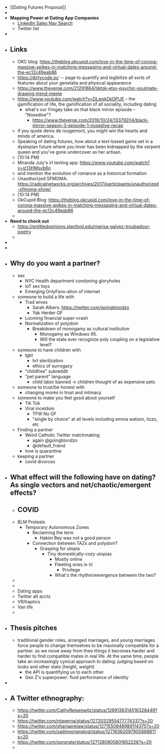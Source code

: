 - [[Dating Futures Proposal]]
- 
- **Mapping Power at Dating App Companies**
    - [LinkedIn Sales Nav Search](https://www.linkedin.com/sales/search/people?doFetchHeroCard=false&functionIncluded=3%2C6&keywords=hinge&logHistory=true&page=1&rsLogId=389302386&searchSessionId=hugnbMOiSUa3AyJAQaBEvA%3D%3D&seniorityIncluded=10%2C6%2C7%2C8%2C9)
    - Twitter list
- 
- ## Links
    - OKC blog: https://theblog.okcupid.com/love-in-the-time-of-corona-massive-spikes-in-matching-messaging-and-virtual-dates-around-the-ec12c49eab86
    - https://dirtycode.io/ -- page to quantify and legibilize all sorts of features about your genetalia and physical appearance
    - https://www.theverge.com/21291864/tiktok-etsy-psychic-soulmate-drawing-trend-meme
    - https://www.youtube.com/watch?v=DLwskDkDPUE – the gamification of life, the gamification of all sociality, including dating
        - what's our fringey take on that black mirror episode – "Nosedive"?
            - https://www.theverge.com/2016/10/24/13379204/black-mirror-season-3-episode-1-nosedive-recap
    - if you quote denis de rougemont, you might win the hearts and minds of america.
    - Speaking of dating futures, how about a text-based game set in a dystopian future where you lover has been kidnapped by the serpent queen and you've gone undercover as her artisan.
    - [10:14 PM]
    - Miranda July's irl texting app: https://www.youtube.com/watch?v=iz13HMsvb6o
    - and mention the evolution of romance as a historical formation
    - Unauthorized SFMOMA: https://radicalnetworks.org/archives/2017/participants/unauthorized-sfmoma-show/
    - [10:14 PM]
    - OkCupid Blog: https://theblog.okcupid.com/love-in-the-time-of-corona-massive-spikes-in-matching-messaging-and-virtual-dates-around-the-ec12c49eab86
    - 
- **Need to check out**
    - https://entitledopinions.stanford.edu/marisa-galvez-troubadour-poetry
    - 
- 
- 
- ## Why do you want a partner?
    - sex
        - NYC Health department condoning gloryholes
        - IoT sex toys
        - Emerging OnlyFans-ation of internet 
    - someone to build a life with
        - Trad wives
            - Sarah Albers: https://twitter.com/goingblondzo
            - Yak Herder GF
        - Looming financial super-crash
        - Normalization of polydom
            - Breakdown of monogamy as cultural institution
                - Monogamy as Windows 95.
                - Will the state ever recognize poly coupling on a legislative level?
    - someone to have children with
        - lgbt
            - hrt sterilization
            - ethics of surrogacy
        - "childfree" subreddit
        - "pet parent" language
            - child labor banned -> children thought of as expensive pets
    - someone to trust/be honest with
        - changing morés in trust and intimacy
    - someone to make you feel good about yourself
        - Tik Tok
        - Viral inceldom
            - TFW No GF
            - "single by choice" at all levels including emma watson, lizzo, etc
    - Finding a partner
        - Weird Catholic Twitter matchmaking
            - again @goingblondzo
            - @default_friend
        - love is quarantine
    - keeping a partner
        - covid divorces
- ## What effect will the following have on dating? As single vectors and net/chaotic/emergent effects?
    - COVID
        - 
    - BLM Protests
        - Temporary Autonomous Zones
            - Reclaiming the term
                - Hakim Bey was not a good person
            - Connection between TAZs and polydom? 
                - Grasping for utopia
                    - Tiny domestically-cozy utopias
                        - Mostly online
                        - Fleeting ones in irl
                            - Privilege
                        - What's the rhythm/emergence between the two?
    - 
    - 
    - Dating apps
    - Twitter alt accts
    - VR/haptics
    - Van life
    - 
- ## Thesis pitches
    - traditional gender roles, arranged marriages, and young marriages force people to change themselves to be maximally compatible for a partner. as we move away from thee things it becomes harder and harder to find compatible mates in real life. At the same time, people take an increasingly cynical approach to dating: judging based on looks and other stats (height, weight) 
        - the API is quantifying us to each other
        - Gen Z's superpower: fluid performance of identity
- 
- ## A Twitter ethnography:
    - https://twitter.com/CathyReisenwitz/status/1269138314516328449?s=20
    - https://twitter.com/ntaverna/status/1272032955477774337?s=20
    - https://twitter.com/shariaprelaw/status/1271550848989114375?s=20
    - https://twitter.com/sadmoonanalog/status/1271636209790586881?s=20
    - https://twitter.com/qorprate/status/1271280805801652226?s=20
    - 
